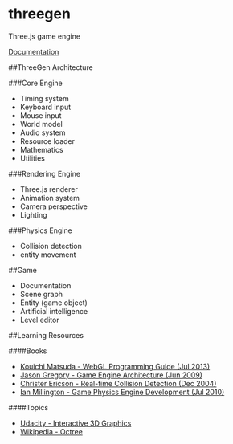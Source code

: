 threegen
========

Three.js game engine

[Documentation](https://github.com/codenameyau/threegen/wiki)

##ThreeGen Architecture

###Core Engine
* Timing system
* Keyboard input
* Mouse input
* World model
* Audio system
* Resource loader
* Mathematics
* Utilities

###Rendering Engine
* Three.js renderer
* Animation system
* Camera perspective
* Lighting

###Physics Engine
* Collision detection
* entity movement

##Game
* Documentation
* Scene graph
* Entity (game object)
* Artificial intelligence
* Level editor

##Learning Resources

####Books
* [Kouichi Matsuda - WebGL Programming Guide (Jul 2013)](https://sites.google.com/site/webglbook/)
* [Jason Gregory - Game Engine Architecture (Jun 2009)](http://www.gameenginebook.com/index.html)
* [Christer Ericson - Real-time Collision Detection (Dec 2004)](http://realtimecollisiondetection.net/)
* [Ian Millington - Game Physics Engine Development (Jul 2010)](http://procyclone.com/)

####Topics
* [Udacity - Interactive 3D Graphics](https://www.udacity.com/course/cs291)
* [Wikipedia - Octree](https://en.wikipedia.org/wiki/Octree)
